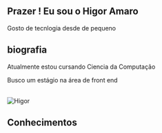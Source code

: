## Prazer ! Eu sou o Higor Amaro

 Gosto de tecnlogia desde de pequeno

## biografia
 Atualmente estou cursando Ciencia da Computação
 
 Busco um estágio na área de front end

<div  style="display:inline_block"><br>
  
  <img alight="right" alt="Higor" src="https://cdn.discordapp.com/attachments/887510228860534787/887510265283874816/perfi.gif">

</div>

## Conhecimentos
